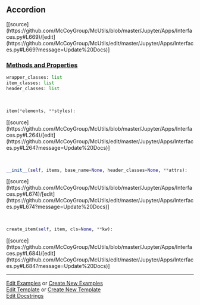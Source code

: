 ## <a id="McUtils.Jupyter.Apps.Interfaces.Accordion">Accordion</a> 
<div class="docs-source-link" markdown="1">
[[source](https://github.com/McCoyGroup/McUtils/blob/master/Jupyter/Apps/Interfaces.py#L669)/[edit](https://github.com/McCoyGroup/McUtils/edit/master/Jupyter/Apps/Interfaces.py#L669?message=Update%20Docs)]
</div>



<div class="collapsible-section">
 <div class="collapsible-section collapsible-section-header" markdown="1">
 
### <a class="collapse-link" data-toggle="collapse" href="#methods">Methods and Properties</a> <a class="float-right" data-toggle="collapse" href="#methods"><i class="fa fa-chevron-down"></i></a>

 </div>
 <div class="collapsible-section collapsible-section-body collapse" id="methods" markdown="1">

```python
wrapper_classes: list
item_classes: list
header_classes: list
```
<a id="McUtils.Jupyter.JHTML.JHTML.JHTML.Div" class="docs-object-method">&nbsp;</a> 
```python
item(*elements, **styles): 
```
<div class="docs-source-link" markdown="1">
[[source](https://github.com/McCoyGroup/McUtils/blob/master/Jupyter/Apps/Interfaces.py#L264)/[edit](https://github.com/McCoyGroup/McUtils/edit/master/Jupyter/Apps/Interfaces.py#L264?message=Update%20Docs)]
</div>

<a id="McUtils.Jupyter.Apps.Interfaces.Accordion.__init__" class="docs-object-method">&nbsp;</a> 
```python
__init__(self, items, base_name=None, header_classes=None, **attrs): 
```
<div class="docs-source-link" markdown="1">
[[source](https://github.com/McCoyGroup/McUtils/blob/master/Jupyter/Apps/Interfaces.py#L674)/[edit](https://github.com/McCoyGroup/McUtils/edit/master/Jupyter/Apps/Interfaces.py#L674?message=Update%20Docs)]
</div>

<a id="McUtils.Jupyter.Apps.Interfaces.Accordion.create_item" class="docs-object-method">&nbsp;</a> 
```python
create_item(self, item, cls=None, **kw): 
```
<div class="docs-source-link" markdown="1">
[[source](https://github.com/McCoyGroup/McUtils/blob/master/Jupyter/Apps/Interfaces.py#L684)/[edit](https://github.com/McCoyGroup/McUtils/edit/master/Jupyter/Apps/Interfaces.py#L684?message=Update%20Docs)]
</div>

 </div>
</div>




___

[Edit Examples](https://github.com/McCoyGroup/McUtils/edit/gh-pages/ci/examples/McUtils/Jupyter/Apps/Interfaces/Accordion.md) or 
[Create New Examples](https://github.com/McCoyGroup/McUtils/new/gh-pages/?filename=ci/examples/McUtils/Jupyter/Apps/Interfaces/Accordion.md) <br/>
[Edit Template](https://github.com/McCoyGroup/McUtils/edit/gh-pages/ci/docs/McUtils/Jupyter/Apps/Interfaces/Accordion.md) or 
[Create New Template](https://github.com/McCoyGroup/McUtils/new/gh-pages/?filename=ci/docs/templates/McUtils/Jupyter/Apps/Interfaces/Accordion.md) <br/>
[Edit Docstrings](https://github.com/McCoyGroup/McUtils/edit/master/Jupyter/Apps/Interfaces.py#L669?message=Update%20Docs)